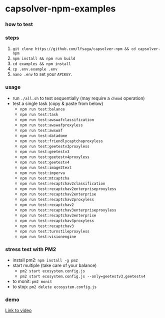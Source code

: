 # capsolver-npm-examples

### how to test

### steps

1. `git clone https://github.com/lfsaga/capsolver-npm && cd capsolver-npm`
2. `npm install && npm run build`
3. `cd examples && npm install`
4. `cp .env.example .env`
5. `nano .env` to set your `APIKEY`.

### usage

- run `./all.sh` to test sequentially (may require a `chmod` operation)
- test a single task (copy & paste from below)
  - `npm run test:balance`
  - `npm run test:task`
  - `npm run test:awswafclassification`
  - `npm run test:awswafproxyless`
  - `npm run test:awswaf`
  - `npm run test:datadome`
  - `npm run test:friendlycaptchaproxyless`
  - `npm run test:geetestv3proxyless`
  - `npm run test:geetestv3`
  - `npm run test:geetestv4proxyless`
  - `npm run test:geetestv4`
  - `npm run test:image2text`
  - `npm run test:imperva`
  - `npm run test:mtcaptcha`
  - `npm run test:recaptchav2classification`
  - `npm run test:recaptchav2enterpriseproxyless`
  - `npm run test:recaptchav2enterprise`
  - `npm run test:recaptchav2proxyless`
  - `npm run test:recaptchav2`
  - `npm run test:recaptchav3enterpriseproxyless`
  - `npm run test:recaptchav3enterprise`
  - `npm run test:recaptchav3proxyless`
  - `npm run test:recaptchav3`
  - `npm run test:turnstileproxyless`
  - `npm run test:visionengine`

### stress test with PM2

- install pm2: `npm install -g pm2`
- start multiple (take care of your balance)
  - `pm2 start ecosystem.config.js`
  - `pm2 start ecosystem.config.js --only=geetestv3,geetestv4`
- to monit: `pm2 monit`
- to stop: `pm2 delete ecosystem.config.js`

### demo

[Link to video](https://i.imgur.com/rYUsYuf.mp4)
